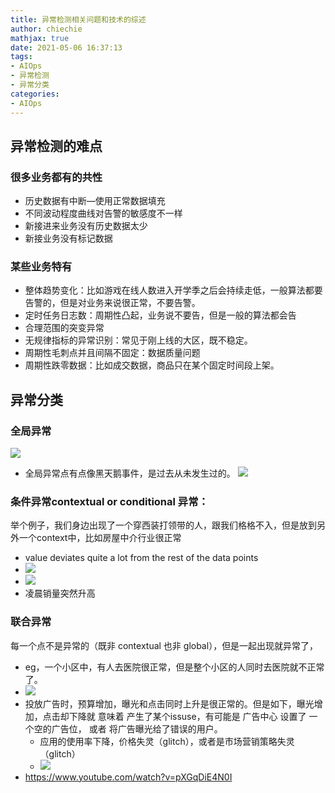 ```yaml
---
title: 异常检测相关问题和技术的综述
author: chiechie
mathjax: true
date: 2021-05-06 16:37:13
tags:
- AIOps
- 异常检测
- 异常分类
categories: 
- AIOps
---
```


## 异常检测的难点

### 很多业务都有的共性

- 历史数据有中断—使用正常数据填充
- 不同波动程度曲线对告警的敏感度不一样
- 新接进来业务没有历史数据太少
- 新接业务没有标记数据

### 某些业务特有

- 整体趋势变化：比如游戏在线人数进入开学季之后会持续走低，一般算法都要告警的，但是对业务来说很正常，不要告警。
- 定时任务日志数：周期性凸起，业务说不要告，但是一般的算法都会告
- 合理范围的突变异常
- 无规律指标的异常识别：常见于刚上线的大区，既不稳定。
- 周期性毛刺点并且间隔不固定：数据质量问题
- 周期性跌零数据：比如成交数据，商品只在某个固定时间段上架。


## 异常分类

### 全局异常

![](https://firebasestorage.googleapis.com/v0/b/firescript-577a2.appspot.com/o/imgs%2Fapp%2Frf_learning%2Fe5xvWaFd-5.png?alt=media&token=5336310f-89cd-4473-9bb1-143a9d13b18c)
- 全局异常点有点像黑天鹅事件，是过去从未发生过的。
![](https://firebasestorage.googleapis.com/v0/b/firescript-577a2.appspot.com/o/imgs%2Fapp%2Frf_learning%2FCKVQOb5SfY.png?alt=media&token=865c7106-259f-4a80-815c-760fb90ec667)

### 条件异常contextual or conditional 异常：

举个例子，我们身边出现了一个穿西装打领带的人，跟我们格格不入，但是放到另外一个context中，比如房屋中介行业很正常
-  value deviates quite a lot from the rest of the data points
- ![](https://firebasestorage.googleapis.com/v0/b/firescript-577a2.appspot.com/o/imgs%2Fapp%2Frf_learning%2FnXawC0HqOy.png?alt=media&token=5c7342d6-3a64-4419-94ff-15bdd88caddb)
- ![](https://firebasestorage.googleapis.com/v0/b/firescript-577a2.appspot.com/o/imgs%2Fapp%2Frf_learning%2F6Xu6OyOp_1.png?alt=media&token=4183f749-bf21-4ab6-8eb1-af5ae7ddbc26)
- 凌晨销量突然升高
  

### 联合异常

每一个点不是异常的（既非 contextual 也非 global），但是一起出现就异常了，
- eg，一个小区中，有人去医院很正常，但是整个小区的人同时去医院就不正常了。
- ![](https://firebasestorage.googleapis.com/v0/b/firescript-577a2.appspot.com/o/imgs%2Fapp%2Frf_learning%2FXpW2etejqZ.png?alt=media&token=e9c193ea-612e-42ce-9664-136d41a89297)
- 投放广告时，预算增加，曝光和点击同时上升是很正常的。但是如下，曝光增加，点击却下降就 意味着 产生了某个issuse，有可能是 广告中心 设置了 一个空的广告位， 或者 将广告曝光给了错误的用户。
    - 应用的使用率下降，价格失灵（glitch），或者是市场营销策略失灵（glitch）
    - ![](https://firebasestorage.googleapis.com/v0/b/firescript-577a2.appspot.com/o/imgs%2Fapp%2Frf_learning%2F2_lB1mb-YB.png?alt=media&token=4eef9a64-f227-4cc2-974c-20d33bf9cf5e)
- https://www.youtube.com/watch?v=pXGqDiE4N0I
